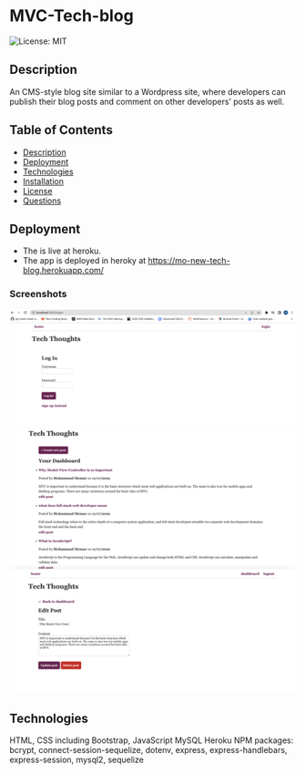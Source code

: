 # MVC-Tech-blog

![License: MIT](https://img.shields.io/badge/License-MIT-yellow.svg)

## Description

An CMS-style blog site similar to a Wordpress site, where developers can publish their blog posts and comment on other developers’ posts as well.

## Table of Contents

- [Description](#description)
- [Deployment](#deployment)
- [Technologies](#technologies)
- [Installation](#installation)
- [License](#license)
- [Questions](#questions)

## Deployment

- The is live at heroku.
- The app is deployed in heroky at https://mo-new-tech-blog.herokuapp.com/

### Screenshots

![](./public/Images/Home-Page-ScreenShot.png)
![](./public/Images/Dashboard-ScreenShot.png)
![](./public/Images/Edit%20and%20Delete.png)

## Technologies

HTML, CSS including Bootstrap, JavaScript
MySQL
Heroku
NPM packages: bcrypt, connect-session-sequelize, dotenv, express, express-handlebars, express-session, mysql2, sequelize
